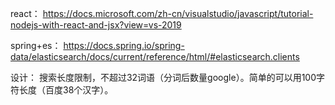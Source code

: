 
react： https://docs.microsoft.com/zh-cn/visualstudio/javascript/tutorial-nodejs-with-react-and-jsx?view=vs-2019

spring+es： https://docs.spring.io/spring-data/elasticsearch/docs/current/reference/html/#elasticsearch.clients

设计：
搜索长度限制，不超过32词语（分词后数量google）。简单的可以用100字符长度（百度38个汉字）。
